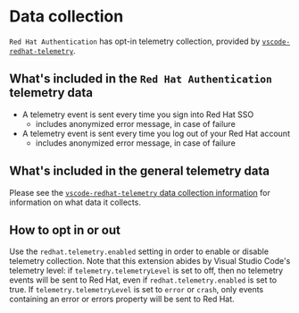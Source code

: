# Data collection

`Red Hat Authentication` has opt-in telemetry collection, provided by [`vscode-redhat-telemetry`](https://github.com/redhat-developer/vscode-redhat-telemetry).

## What's included in the `Red Hat Authentication` telemetry data

 * A telemetry event is sent every time you sign into Red Hat SSO
   - includes anonymized error message, in case of failure
 * A telemetry event is sent every time you log out of your Red Hat account
   - includes anonymized error message, in case of failure

## What's included in the general telemetry data

Please see the
[`vscode-redhat-telemetry` data collection information](https://github.com/redhat-developer/vscode-redhat-telemetry/blob/HEAD/USAGE_DATA.md)
for information on what data it collects.

## How to opt in or out

Use the `redhat.telemetry.enabled` setting in order to enable or disable telemetry collection.
Note that this extension abides by Visual Studio Code's telemetry level: if `telemetry.telemetryLevel` is set to off, then no telemetry events will be sent to Red Hat, even if `redhat.telemetry.enabled` is set to true. If `telemetry.telemetryLevel` is set to `error` or `crash`, only events containing an error or errors property will be sent to Red Hat.